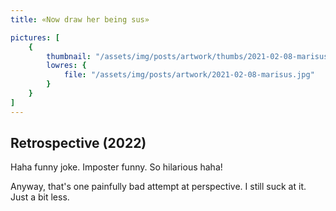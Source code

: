 ```yaml
---
title: «Now draw her being sus»

pictures: [
	{
		thumbnail: "/assets/img/posts/artwork/thumbs/2021-02-08-marisus.jpg",
		lowres: {
			file: "/assets/img/posts/artwork/2021-02-08-marisus.jpg"
		}
	}
]
---
```

## Retrospective (2022)
Haha funny joke. Imposter funny. So hilarious haha!

Anyway, that's one painfully bad attempt at perspective. I still suck at it. Just a bit less.
